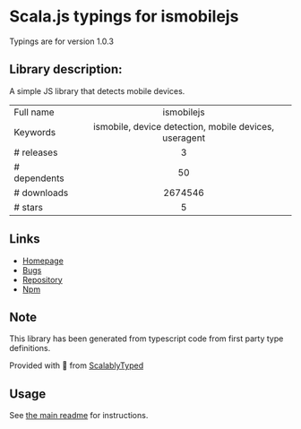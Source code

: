 
# Scala.js typings for ismobilejs

Typings are for version 1.0.3

## Library description:
A simple JS library that detects mobile devices.

|                    |                 |
| ------------------ | :-------------: |
| Full name          | ismobilejs |
| Keywords           | ismobile, device detection, mobile devices, useragent |
| # releases         | 3 |
| # dependents       | 50 |
| # downloads        | 2674546 |
| # stars            | 5 |

## Links
- [Homepage](https://github.com/kaimallea/isMobile)
- [Bugs](https://github.com/kaimallea/isMobile/issues)
- [Repository](https://github.com/kaimallea/isMobile)
- [Npm](https://www.npmjs.com/package/ismobilejs)
    


## Note
This library has been generated from typescript code from first party type definitions.

Provided with :purple_heart: from [ScalablyTyped](https://github.com/oyvindberg/ScalablyTyped)

## Usage
See [the main readme](../../readme.md) for instructions.


